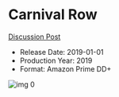 # Carnival Row

[Discussion Post](https://www.avsforum.com/threads/bass-eq-for-filtered-movies.2995212/post-58495088)

* Release Date: 2019-01-01
* Production Year: 2019
* Format: Amazon Prime DD+

![img 0](https://i.imgur.com/488VAYn.jpg)

